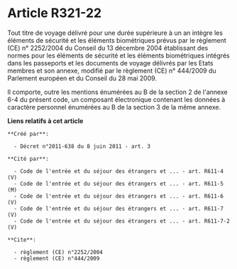# Article R321-22

Tout titre de voyage délivré pour une durée supérieure à un an intègre les éléments de sécurité et les éléments biométriques
prévus par le règlement (CE) n° 2252/2004 du Conseil du 13 décembre 2004 établissant des normes pour les éléments de sécurité
et les éléments biométriques intégrés dans les passeports et les documents de voyage délivrés par les Etats membres et son
annexe, modifié par le règlement (CE) n° 444/2009 du Parlement européen et du Conseil du 28 mai 2009.

Il comporte, outre les mentions énumérées au B de la section 2 de l'annexe 6-4 du présent code, un composant électronique
contenant les données à caractère personnel énumérées au B de la section 3 de la même annexe.

**Liens relatifs à cet article**

	**Créé par**:

	  - Décret n°2011-638 du 8 juin 2011 - art. 3

	**Cité par**:

	  - Code de l'entrée et du séjour des étrangers et ... - art. R611-4 (V)
	  - Code de l'entrée et du séjour des étrangers et ... - art. R611-5 (M)
	  - Code de l'entrée et du séjour des étrangers et ... - art. R611-6 (V)
	  - Code de l'entrée et du séjour des étrangers et ... - art. R611-7 (V)
	  - Code de l'entrée et du séjour des étrangers et ... - art. R611-7-2 (V)

	**Cite**:

	  - règlement (CE) n°2252/2004
	  - règlement (CE) n°444/2009
